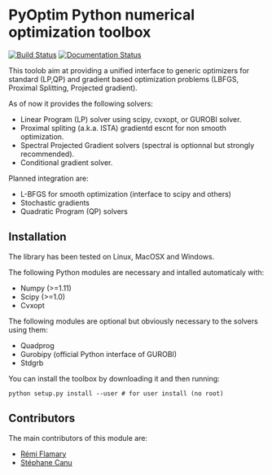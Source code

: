 # PyOptim Python numerical optimization toolbox

[![Build Status](https://travis-ci.org/rflamary/PyOptim.svg?branch=master)](https://travis-ci.org/rflamary/PyOptim)
[![Documentation Status](https://readthedocs.org/projects/pyoptim/badge/?version=latest)](https://pyoptim.readthedocs.io/en/latest/?badge=latest)

This toolob aim at providing a unified interface to generic optimizers 
for standard (LP,QP) and gradient based optimization problems  (LBFGS, 
Proximal Splitting, Projected gradient). 

As of now it provides the following solvers:

* Linear Program (LP) solver using scipy, cvxopt, or GUROBI solver.
* Proximal spliting (a.k.a. ISTA) gradientd escnt for non smooth optimization.
* Spectral Projected Gradient solvers (spectral is optionnal but strongly recommended).
* Conditional gradient solver.

Planned integration are:

* L-BFGS for smooth optimization (interface to scipy and others)
* Stochastic gradients
* Quadratic Program (QP) solvers



## Installation

The library has been tested on Linux, MacOSX and Windows. 

The following Python modules are necessary and intalled automaticaly with:

- Numpy (>=1.11)
- Scipy (>=1.0)
- Cvxopt

The following modules are optional but obviously necessary to the solvers 
using them:

- Quadprog
- Gurobipy (official Python interface of GUROBI)
- Stdgrb

You can install the toolbox  by downloading it and then running:
```
python setup.py install --user # for user install (no root)
```

## Contributors

The main contributors of this module are:

- [Rémi Flamary](http://remi.flamary.com/)
- [Stéphane Canu](http://asi.insa-rouen.fr/enseignants/~scanu/)

